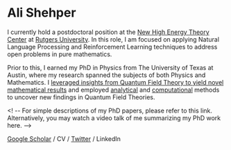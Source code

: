 # Ali Shehper

I currently hold a postdoctoral position at the [New High Energy Theory Center](https://www.physics.rutgers.edu/het/) at [Rutgers University](https://www.rutgers.edu/). In this role, I am focused on applying Natural Language Processing and Reinforcement Learning techniques to address open problems in pure mathematics.

Prior to this, I earned my PhD in Physics from The University of Texas at Austin, where my research spanned the subjects of both Physics and Mathematics. I [leveraged insights from Quantum Field Theory to yield novel mathematical results](https://arxiv.org/abs/2111.08032) and employed [analytical](https://arxiv.org/abs/2011.01970) and [computational](https://arxiv.org/abs/2012.15249) methods to uncover new findings in Quantum Field Theories.


<! -- For simple descriptions of my PhD papers, please refer to this link. Alternatively, you may watch a video talk of me summarizing my PhD work here. -->

[Google Scholar](https://scholar.google.com/citations?user=FkUMJF4AAAAJ&hl=en&oi=ao) / CV / [Twitter](https://twitter.com/AShehper) / LinkedIn

